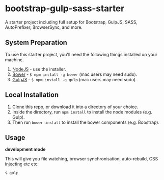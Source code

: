 bootstrap-gulp-sass-starter
===========================

A starter project including full setup for Bootstrap, GulpJS, SASS, AutoPrefixer, BrowserSync, and more.

## System Preparation

To use this starter project, you'll need the following things installed on your machine.

1. [NodeJS](http://nodejs.org) - use the installer.
2. [Bower](http://bower.io) - `$ npm install -g bower` (mac users may need sudo).
3. [GulpJS](https://github.com/gulpjs/gulp) - `$ npm install -g gulp` (mac users may need sudo).

## Local Installation

1. Clone this repo, or download it into a directory of your choice.
2. Inside the directory, run `npm install` to install the node modules (e.g. Gulp).
3. Then run `bower install` to install the bower components (e.g. Boostrap).

## Usage

**development mode**

This will give you file watching, browser synchronisation, auto-rebuild, CSS injecting etc etc.

```shell
$ gulp
```